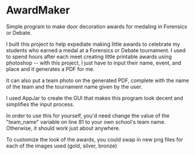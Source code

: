 # AwardMaker
Simple program to make door decoration awards for medaling in Forensics or Debate.

I built this project to help expediate making little awards to celebrate my students who earned a medal at a Forensics or Debate tournament. 
I used to spend hours after each meet creating little printable awards using photoshop -- with this project, I just have to input their name, event, and place and it generates a PDF for me.

It can also put a team photo on the generated PDF, complete with the name of the team and the tournament name given by the user.

I used AppJar to create the GUI that makes this program look decent and simplifies the input process. 

In order to use this for yourself, you'd need change the value of the "team_name" variable on line 81 to your own school's team name. Otherwise, it should work just about anywhere.

To customize the look of the awards, you could swap in new png files for each of the images used (gold, silver, bronze)
